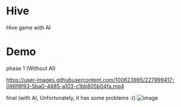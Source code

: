 # Hive
Hive game with AI

# Demo
phase 1 (Without AI)


https://user-images.githubusercontent.com/100623985/227999417-096f8f93-5ba0-4885-a103-c1bb805b04fa.mp4


final (with AI, Unfortunately, it has some problems :()
![image](https://user-images.githubusercontent.com/100623985/227966307-6b94bedb-ca04-4a1a-aa89-61c4d5f72f25.png)
